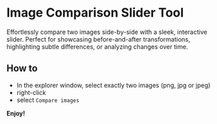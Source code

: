 # Image Comparison Slider Tool

Effortlessly compare two images side-by-side with a sleek, interactive slider. Perfect for showcasing before-and-after transformations, highlighting subtle differences, or analyzing changes over time.

## How to

- In the explorer window, select exactly two images (png, jpg or jpeg)
- right-click
- select `Compare images`

**Enjoy!**

